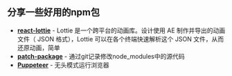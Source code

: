 ## 分享一些好用的npm包
* [**react-lottie**](https://www.npmjs.com/package/react-lottie/) - Lottie 是一个跨平台的动画库。设计使用 AE 制作并导出的动画文件（ JSON 格式），Lottie 可以在各个终端快速解析这个 JSON 文件，从而还原动画，简单
* [**patch-package**](https://www.npmjs.com/package/patch-package) - 通过git记录修改node_modules中的源代码
* [**Puppeteer**](https://pptr.nodejs.cn/) - 无头模式运行浏览器
